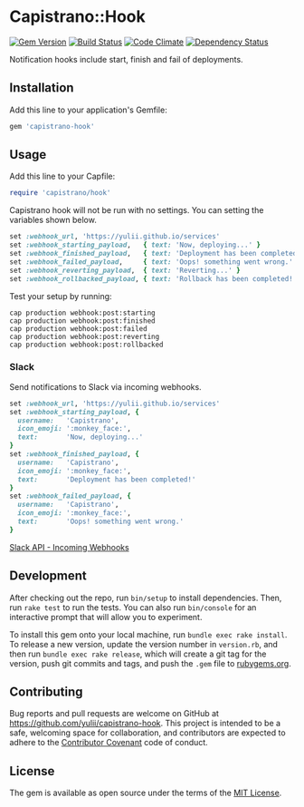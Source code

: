 # Capistrano::Hook

[![Gem Version](https://badge.fury.io/rb/capistrano-hook.svg)](http://badge.fury.io/rb/capistrano-hook)
[![Build Status](https://travis-ci.org/yulii/capistrano-hook.svg)](https://travis-ci.org/yulii/capistrano-hook)
[![Code Climate](https://codeclimate.com/github/yulii/capistrano-hook/badges/gpa.svg)](https://codeclimate.com/github/yulii/capistrano-hook)
[![Dependency Status](https://gemnasium.com/yulii/capistrano-hook.svg)](https://gemnasium.com/yulii/capistrano-hook)

Notification hooks include start, finish and fail of deployments.

## Installation

Add this line to your application's Gemfile:

```ruby
gem 'capistrano-hook'
```

## Usage

Add this line to your Capfile:

```ruby
require 'capistrano/hook'
```

Capistrano hook will not be run with no settings. You can setting the variables shown below.

```ruby
set :webhook_url, 'https://yulii.github.io/services'
set :webhook_starting_payload,   { text: 'Now, deploying...' }
set :webhook_finished_payload,   { text: 'Deployment has been completed!' }
set :webhook_failed_payload,     { text: 'Oops! something went wrong.' }
set :webhook_reverting_payload,  { text: 'Reverting...' }
set :webhook_rollbacked_payload, { text: 'Rollback has been completed!' }
```

Test your setup by running:
```
cap production webhook:post:starting
cap production webhook:post:finished
cap production webhook:post:failed
cap production webhook:post:reverting
cap production webhook:post:rollbacked
```


### Slack

Send notifications to Slack via incoming webhooks.

```ruby
set :webhook_url, 'https://yulii.github.io/services'
set :webhook_starting_payload, {
  username:   'Capistrano',
  icon_emoji: ':monkey_face:',
  text:       'Now, deploying...'
}
set :webhook_finished_payload, {
  username:   'Capistrano',
  icon_emoji: ':monkey_face:',
  text:       'Deployment has been completed!'
}
set :webhook_failed_payload, {
  username:   'Capistrano',
  icon_emoji: ':monkey_face:',
  text:       'Oops! something went wrong.'
}
```

[Slack API - Incoming Webhooks](https://api.slack.com/incoming-webhooks)

## Development

After checking out the repo, run `bin/setup` to install dependencies. Then, run `rake test` to run the tests. You can also run `bin/console` for an interactive prompt that will allow you to experiment.

To install this gem onto your local machine, run `bundle exec rake install`. To release a new version, update the version number in `version.rb`, and then run `bundle exec rake release`, which will create a git tag for the version, push git commits and tags, and push the `.gem` file to [rubygems.org](https://rubygems.org).

## Contributing

Bug reports and pull requests are welcome on GitHub at https://github.com/yulii/capistrano-hook. This project is intended to be a safe, welcoming space for collaboration, and contributors are expected to adhere to the [Contributor Covenant](contributor-covenant.org) code of conduct.


## License

The gem is available as open source under the terms of the [MIT License](http://opensource.org/licenses/MIT).

